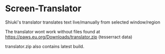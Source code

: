 # Screen-Translator
 Shiuki's translator translates text live/manually from selected window/region 

The translator wont work without files found at https://paws.eu.org/Downloads/translator.zip (tesserract data)

translator.zip also contains latest build.
